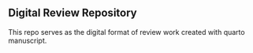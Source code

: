 ## Digital Review Repository

This repo serves as the digital format of review work created with quarto manuscript.


